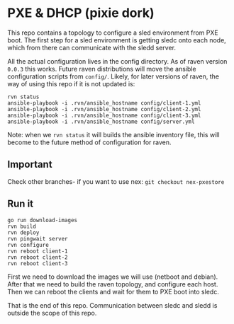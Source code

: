 # PXE & DHCP (pixie dork)

This repo contains a topology to configure a sled environment from PXE
boot.  The first step for a sled environment is getting sledc onto each
node, which from there can communicate with the sledd server.

All the actual configuration lives in the config directory.  As of raven
version `0.0.3` this works.  Future raven distributions will move the
ansible configuration scripts from `config/`.  Likely, for later versions
of raven, the way of using this repo if it is not updated is:

```
rvn status
ansible-playbook -i .rvn/ansible_hostname config/client-1.yml
ansible-playbook -i .rvn/ansible_hostname config/client-2.yml
ansible-playbook -i .rvn/ansible_hostname config/client-3.yml
ansible-playbook -i .rvn/ansible_hostname config/server.yml
```

Note: when we `rvn status` it will builds the ansible inventory file,
this will become to the future method of configuration for raven.

## Important

Check other branches- if you want to use nex:
`git checkout nex-pxestore`

## Run it

```
go run download-images
rvn build
rvn deploy
rvn pingwait server
rvn configure
rvn reboot client-1
rvn reboot client-2
rvn reboot client-3
```

First we need to download the images we will use (netboot and debian).
After that we need to build the raven topology, and configure each host.
Then we can reboot the clients and wait for them to PXE boot into sledc.

That is the end of this repo.  Communication between sledc and sledd is
outside the scope of this repo.

